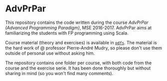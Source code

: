 # AdvPrPar

This repository contains the code written during the course _AdvPrPar (Advanced Programming Paradigm)_, MSE 2016-2017. AdvPrPar aims at familiarizing the students with FP programming using Scala.
 
Course material (theory and exercises) is available in [`pdfs`](pdfs). The material is the hard work of @ professor Pierre-André Mudry, so please don't use them outside of personal use without asking him.

The repository contains one folder per course, with both code from the course and the exercise serie. It has been done thoroughly but without sharing in mind (so you won't find many comments). 